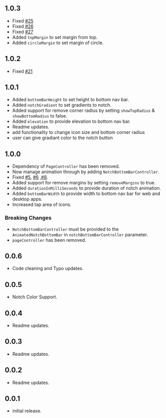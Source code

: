 ## 1.0.3
* Fixed [#25](https://github.com/Mindinventory/animated_notch_bottom_bar/issues/25)
* Fixed [#26](https://github.com/Mindinventory/animated_notch_bottom_bar/issues/26)
* Fixed [#27](https://github.com/Mindinventory/animated_notch_bottom_bar/issues/27)
* Added `topMargin` to set margin from top.
* Added `circleMargin` to set margin of circle.

## 1.0.2

* Fixed [#21](https://github.com/Mindinventory/animated_notch_bottom_bar/issues/21) 

## 1.0.1

* Added `bottomBarHeight` to set height to bottom nav bar.
* Added `notchGradient` to set gradients to notch.
* Added support for remove corner radius by setting `showTopRadius` & `showBottomRadius` to false.
* Added `elevation` to provide elevation to bottom nav bar.
* Readme updates.
* add functionality to change icon size and bottom corner radius
* user can give gradiant color to the notch button

## 1.0.0

* Dependency of `PageController` has been removed.
* Now manage animation through by adding `NotchBottomBarController`.
* Fixed [#5](https://github.com/Mindinventory/animated_notch_bottom_bar/issues/5), [#6](https://github.com/Mindinventory/animated_notch_bottom_bar/issues/6) ,[#8](https://github.com/Mindinventory/animated_notch_bottom_bar/issues/8).
* Added support for remove margins by setting `removeMargins` to true.
* Added `durationInMilliSeconds` to provide duration of notch animation.
* Added `bottomBarWidth` to provide width to bottom nav bar for web and desktop apps.
* Increased tap area of icons.

### Breaking Changes

* `NotchBottomBarController` must be provided to the `AnimatedNotchBottomBar` in `notchBottomBarController` parameter.
* `pageController` has been removed.

## 0.0.6

* Code cleaning and Typo updates.

## 0.0.5

* Notch Color Support.

## 0.0.4

* Readme updates.

## 0.0.3

* Readme updates.

## 0.0.2

* Readme updates.

## 0.0.1

* initial release.